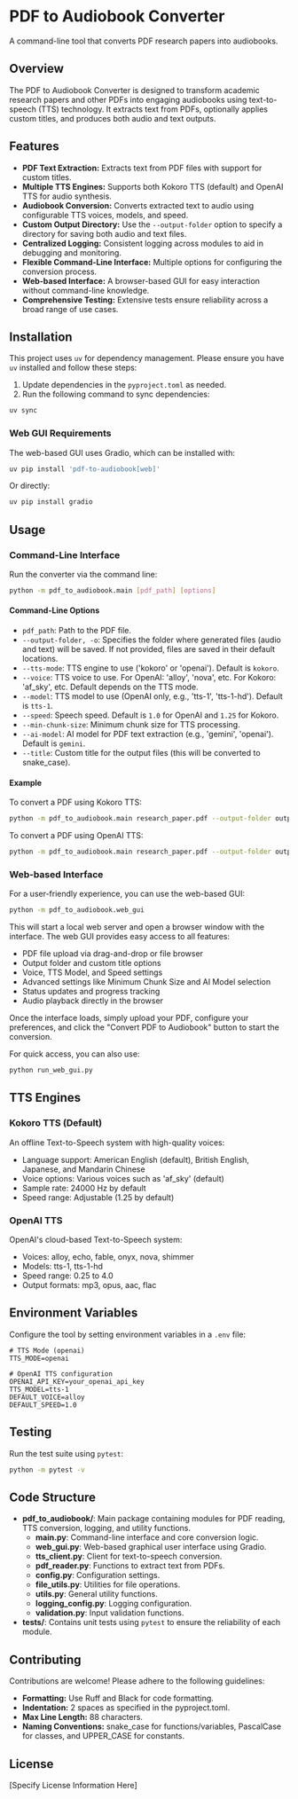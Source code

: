 # PDF to Audiobook Converter

A command-line tool that converts PDF research papers into audiobooks.

## Overview

The PDF to Audiobook Converter is designed to transform academic research papers and other PDFs into engaging audiobooks using text-to-speech (TTS) technology. It extracts text from PDFs, optionally applies custom titles, and produces both audio and text outputs.

## Features

- **PDF Text Extraction:** Extracts text from PDF files with support for custom titles.
- **Multiple TTS Engines:** Supports both Kokoro TTS (default) and OpenAI TTS for audio synthesis.
- **Audiobook Conversion:** Converts extracted text to audio using configurable TTS voices, models, and speed.
- **Custom Output Directory:** Use the `--output-folder` option to specify a directory for saving both audio and text files.
- **Centralized Logging:** Consistent logging across modules to aid in debugging and monitoring.
- **Flexible Command-Line Interface:** Multiple options for configuring the conversion process.
- **Web-based Interface:** A browser-based GUI for easy interaction without command-line knowledge.
- **Comprehensive Testing:** Extensive tests ensure reliability across a broad range of use cases.

## Installation

This project uses `uv` for dependency management. Please ensure you have `uv` installed and follow these steps:

1. Update dependencies in the `pyproject.toml` as needed.
2. Run the following command to sync dependencies:

```bash
uv sync
```

### Web GUI Requirements

The web-based GUI uses Gradio, which can be installed with:

```bash
uv pip install 'pdf-to-audiobook[web]'
```

Or directly:

```bash
uv pip install gradio
```

## Usage

### Command-Line Interface

Run the converter via the command line:

```bash
python -m pdf_to_audiobook.main [pdf_path] [options]
```

#### Command-Line Options

- `pdf_path`: Path to the PDF file.
- `--output-folder, -o`: Specifies the folder where generated files (audio and text) will be saved. If not provided, files are saved in their default locations.
- `--tts-mode`: TTS engine to use ('kokoro' or 'openai'). Default is `kokoro`.
- `--voice`: TTS voice to use. For OpenAI: 'alloy', 'nova', etc. For Kokoro: 'af_sky', etc. Default depends on the TTS mode.
- `--model`: TTS model to use (OpenAI only, e.g., 'tts-1', 'tts-1-hd'). Default is `tts-1`.
- `--speed`: Speech speed. Default is `1.0` for OpenAI and `1.25` for Kokoro.
- `--min-chunk-size`: Minimum chunk size for TTS processing.
- `--ai-model`: AI model for PDF text extraction (e.g., 'gemini', 'openai'). Default is `gemini`.
- `--title`: Custom title for the output files (this will be converted to snake_case).

#### Example

To convert a PDF using Kokoro TTS:

```bash
python -m pdf_to_audiobook.main research_paper.pdf --output-folder output --title 'Custom Paper Title' --tts-mode kokoro --voice af_sky --speed 1.25
```

To convert a PDF using OpenAI TTS:

```bash
python -m pdf_to_audiobook.main research_paper.pdf --output-folder output --title 'Custom Paper Title' --tts-mode openai --voice nova --model tts-1 --speed 1.0
```

### Web-based Interface

For a user-friendly experience, you can use the web-based GUI:

```bash
python -m pdf_to_audiobook.web_gui
```

This will start a local web server and open a browser window with the interface. The web GUI provides easy access to all features:

- PDF file upload via drag-and-drop or file browser
- Output folder and custom title options
- Voice, TTS Model, and Speed settings
- Advanced settings like Minimum Chunk Size and AI Model selection
- Status updates and progress tracking
- Audio playback directly in the browser

Once the interface loads, simply upload your PDF, configure your preferences, and click the "Convert PDF to Audiobook" button to start the conversion.

For quick access, you can also use:

```bash
python run_web_gui.py
```

## TTS Engines

### Kokoro TTS (Default)

An offline Text-to-Speech system with high-quality voices:
- Language support: American English (default), British English, Japanese, and Mandarin Chinese
- Voice options: Various voices such as 'af_sky' (default)
- Sample rate: 24000 Hz by default
- Speed range: Adjustable (1.25 by default)

### OpenAI TTS

OpenAI's cloud-based Text-to-Speech system:
- Voices: alloy, echo, fable, onyx, nova, shimmer
- Models: tts-1, tts-1-hd
- Speed range: 0.25 to 4.0
- Output formats: mp3, opus, aac, flac

## Environment Variables

Configure the tool by setting environment variables in a `.env` file:

```
# TTS Mode (openai)
TTS_MODE=openai

# OpenAI TTS configuration
OPENAI_API_KEY=your_openai_api_key
TTS_MODEL=tts-1
DEFAULT_VOICE=alloy
DEFAULT_SPEED=1.0
```

## Testing

Run the test suite using `pytest`:

```bash
python -m pytest -v
```

## Code Structure

- **pdf_to_audiobook/**: Main package containing modules for PDF reading, TTS conversion, logging, and utility functions.
  - **main.py**: Command-line interface and core conversion logic.
  - **web_gui.py**: Web-based graphical user interface using Gradio.
  - **tts_client.py**: Client for text-to-speech conversion.
  - **pdf_reader.py**: Functions to extract text from PDFs.
  - **config.py**: Configuration settings.
  - **file_utils.py**: Utilities for file operations.
  - **utils.py**: General utility functions.
  - **logging_config.py**: Logging configuration.
  - **validation.py**: Input validation functions.
- **tests/**: Contains unit tests using `pytest` to ensure the reliability of each module.

## Contributing

Contributions are welcome! Please adhere to the following guidelines:

- **Formatting:** Use Ruff and Black for code formatting.
- **Indentation:** 2 spaces as specified in the pyproject.toml.
- **Max Line Length:** 88 characters.
- **Naming Conventions:** snake_case for functions/variables, PascalCase for classes, and UPPER_CASE for constants.

## License

[Specify License Information Here] 